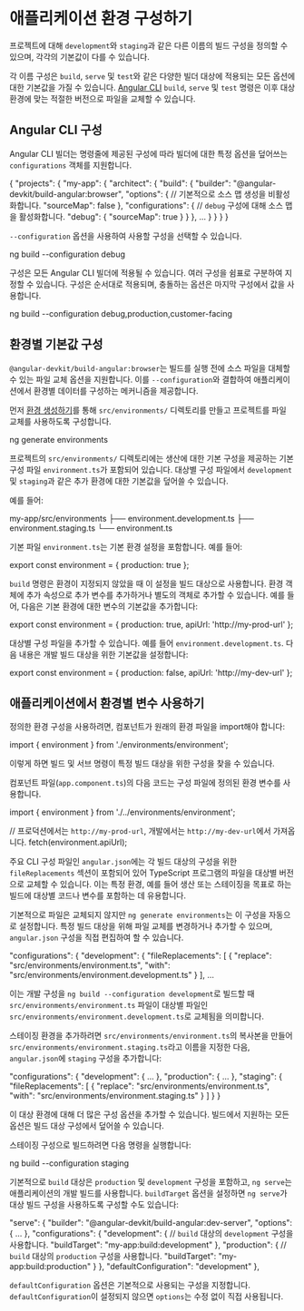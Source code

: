# 애플리케이션 환경 구성하기

프로젝트에 대해 `development`와 `staging`과 같은 다른 이름의 빌드 구성을 정의할 수 있으며, 각각의 기본값이 다를 수 있습니다.

각 이름 구성은 `build`, `serve` 및 `test`와 같은 다양한 빌더 대상에 적용되는 모든 옵션에 대한 기본값을 가질 수 있습니다.
[Angular CLI](tools/cli) `build`, `serve` 및 `test` 명령은 이후 대상 환경에 맞는 적절한 버전으로 파일을 교체할 수 있습니다.

## Angular CLI 구성

Angular CLI 빌더는 명령줄에 제공된 구성에 따라 빌더에 대한 특정 옵션을 덮어쓰는 `configurations` 객체를 지원합니다.

<docs-code language="json">

{
  "projects": {
    "my-app": {
      "architect": {
        "build": {
          "builder": "@angular-devkit/build-angular:browser",
          "options": {
            // 기본적으로 소스 맵 생성을 비활성화합니다.
            "sourceMap": false
          },
          "configurations": {
            // `debug` 구성에 대해 소스 맵을 활성화합니다.
            "debug": {
              "sourceMap": true
            }
          }
        },
        …
      }
    }
  }
}

</docs-code>

`--configuration` 옵션을 사용하여 사용할 구성을 선택할 수 있습니다.

<docs-code language="shell">

ng build --configuration debug

</docs-code>

구성은 모든 Angular CLI 빌더에 적용될 수 있습니다. 여러 구성을 쉼표로 구분하여 지정할 수 있습니다. 구성은 순서대로 적용되며, 충돌하는 옵션은 마지막 구성에서 값을 사용합니다.

<docs-code language="shell">

ng build --configuration debug,production,customer-facing

</docs-code>

## 환경별 기본값 구성

`@angular-devkit/build-angular:browser`는 빌드를 실행 전에 소스 파일을 대체할 수 있는 파일 교체 옵션을 지원합니다.
이를 `--configuration`와 결합하여 애플리케이션에서 환경별 데이터를 구성하는 메커니즘을 제공합니다.

먼저 [환경 생성하기](cli/generate/environments)를 통해 `src/environments/` 디렉토리를 만들고 프로젝트를 파일 교체를 사용하도록 구성합니다.

<docs-code language="shell">

ng generate environments

</docs-code>

프로젝트의 `src/environments/` 디렉토리에는 생산에 대한 기본 구성을 제공하는 기본 구성 파일 `environment.ts`가 포함되어 있습니다.
대상별 구성 파일에서 `development` 및 `staging`과 같은 추가 환경에 대한 기본값을 덮어쓸 수 있습니다.

예를 들어:

<docs-code language="text">

my-app/src/environments
├── environment.development.ts
├── environment.staging.ts
└── environment.ts

</docs-code>

기본 파일 `environment.ts`는 기본 환경 설정을 포함합니다.
예를 들어:

<docs-code language="typescript">

export const environment = {
  production: true
};

</docs-code>

`build` 명령은 환경이 지정되지 않았을 때 이 설정을 빌드 대상으로 사용합니다.
환경 객체에 추가 속성으로 추가 변수를 추가하거나 별도의 객체로 추가할 수 있습니다.
예를 들어, 다음은 기본 환경에 대한 변수의 기본값을 추가합니다:

<docs-code language="typescript">

export const environment = {
  production: true,
  apiUrl: 'http://my-prod-url'
};

</docs-code>

대상별 구성 파일을 추가할 수 있습니다. 예를 들어 `environment.development.ts`.
다음 내용은 개발 빌드 대상을 위한 기본값을 설정합니다:

<docs-code language="typescript">

export const environment = {
  production: false,
  apiUrl: 'http://my-dev-url'
};

</docs-code>

## 애플리케이션에서 환경별 변수 사용하기

정의한 환경 구성을 사용하려면, 컴포넌트가 원래의 환경 파일을 import해야 합니다:

<docs-code language="typescript">

import { environment } from './environments/environment';

</docs-code>

이렇게 하면 빌드 및 서브 명령이 특정 빌드 대상을 위한 구성을 찾을 수 있습니다.

컴포넌트 파일(`app.component.ts`)의 다음 코드는 구성 파일에 정의된 환경 변수를 사용합니다.

<docs-code language="typescript">

import { environment } from './../environments/environment';

// 프로덕션에서는 `http://my-prod-url`, 개발에서는 `http://my-dev-url`에서 가져옵니다.
fetch(environment.apiUrl);

</docs-code>

주요 CLI 구성 파일인 `angular.json`에는 각 빌드 대상의 구성을 위한 `fileReplacements` 섹션이 포함되어 있어 TypeScript 프로그램의 파일을 대상별 버전으로 교체할 수 있습니다.
이는 특정 환경, 예를 들어 생산 또는 스테이징을 목표로 하는 빌드에 대상별 코드나 변수를 포함하는 데 유용합니다.

기본적으로 파일은 교체되지 않지만 `ng generate environments`는 이 구성을 자동으로 설정합니다.
특정 빌드 대상을 위해 파일 교체를 변경하거나 추가할 수 있으며, `angular.json` 구성을 직접 편집하여 할 수 있습니다.

<docs-code language="json">

  "configurations": {
    "development": {
      "fileReplacements": [
          {
            "replace": "src/environments/environment.ts",
            "with": "src/environments/environment.development.ts"
          }
        ],
        …

</docs-code>

이는 개발 구성을 `ng build --configuration development`로 빌드할 때 `src/environments/environment.ts` 파일이 대상별 파일인 `src/environments/environment.development.ts`로 교체됨을 의미합니다.

스테이징 환경을 추가하려면 `src/environments/environment.ts`의 복사본을 만들어 `src/environments/environment.staging.ts`라고 이름을 지정한 다음, `angular.json`에 `staging` 구성을 추가합니다:

<docs-code language="json">

  "configurations": {
    "development": { … },
    "production": { … },
    "staging": {
      "fileReplacements": [
        {
          "replace": "src/environments/environment.ts",
          "with": "src/environments/environment.staging.ts"
        }
      ]
    }
  }

</docs-code>

이 대상 환경에 대해 더 많은 구성 옵션을 추가할 수 있습니다.
빌드에서 지원하는 모든 옵션은 빌드 대상 구성에서 덮어쓸 수 있습니다.

스테이징 구성으로 빌드하려면 다음 명령을 실행합니다:

<docs-code language="shell">

ng build --configuration staging

</docs-code>

기본적으로 `build` 대상은 `production` 및 `development` 구성을 포함하고, `ng serve`는 애플리케이션의 개발 빌드를 사용합니다.
`buildTarget` 옵션을 설정하면 `ng serve`가 대상 빌드 구성을 사용하도록 구성할 수도 있습니다:

<docs-code language="json">

  "serve": {
    "builder": "@angular-devkit/build-angular:dev-server",
    "options": { … },
    "configurations": {
      "development": {
        // `build` 대상의 `development` 구성을 사용합니다.
        "buildTarget": "my-app:build:development"
      },
      "production": {
        // `build` 대상의 `production` 구성을 사용합니다.
        "buildTarget": "my-app:build:production"
      }
    },
    "defaultConfiguration": "development"
  },

</docs-code>

`defaultConfiguration` 옵션은 기본적으로 사용되는 구성을 지정합니다.
`defaultConfiguration`이 설정되지 않으면 `options`는 수정 없이 직접 사용됩니다.